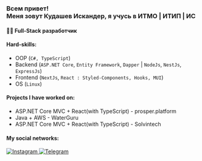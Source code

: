 ### <h3 align="left">Всем привет!<br/> Меня зовут Кудашев Искандер, я учусь в ИТМО | ИТИП | ИС</h3>

#### 👨‍🎓 Full-Stack разработчик

#### Hard-skills:
   - OOP (`C#, TypeScript`)
   - Backend (`ASP.NET Core`, `Entity Framework`, `Dapper` | `NodeJs`, `NestJs`, `ExpressJs`)
   - Frontend (`NextJs`, `React : Styled-Components, Hooks, MUI`)
   - OS (`Linux`)


#### Projects I have worked on:
   - ASP.NET Core MVC + React(with TypeScript) - prosper.platform
   - Java + AWS - WaterGuru
   - ASP.NET Core MVC + React(with TypeScript) - Solvintech


 
#### My social networks:

<a href="https://www.instagram.com/_faggod_/">
   <img top="0" src="https://img.shields.io/badge/instagram-%23E4405F.svg?style=for-the-badge&logo=Instagram&logoColor=white" alt="Instagram" target="_blank" margin-left="10px">
<a href="https://t.me/faggod">
   <img top="0" src="https://img.shields.io/badge/Telegram-2CA5E0?style=for-the-badge&logo=telegram&logoColor=white" alt="Telegram" target="_blank" margin-left="10px">

